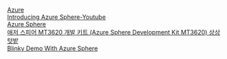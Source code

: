 [Azure](https://azure.microsoft.com/ko-kr/) <br>
[Introducing Azure Sphere-Youtube](https://youtu.be/wJgCzaiRz9w) <br>
[Azure Sphere](https://youtu.be/KXThR9RUNvw) <br>
[애저 스피어 MT3620 개발 키트 (Azure Sphere Development Kit MT3620) 상상텃밭](https://smartstore.naver.com/sangsangfarm/products/4361823938) <br>
[Blinky Demo With Azure Sphere](https://youtu.be/DoY1dgdPOfI) <br>

